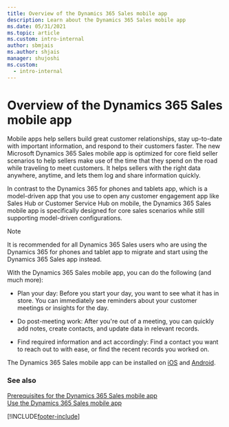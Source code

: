 ```yaml
---
title: Overview of the Dynamics 365 Sales mobile app
description: Learn about the Dynamics 365 Sales mobile app
ms.date: 05/31/2021
ms.topic: article
ms.custom: intro-internal
author: sbmjais
ms.author: shjais
manager: shujoshi
ms.custom: 
  - intro-internal
---
```


# Overview of the Dynamics 365 Sales mobile app

Mobile apps help sellers build great customer relationships, stay up-to-date with important information, and respond to their customers faster. The new Microsoft Dynamics 365 Sales mobile app is optimized for core field seller scenarios to help sellers make use of the time that they spend on the road while traveling to meet customers. It helps sellers with the right data anywhere, anytime, and lets them log and share information quickly.

In contrast to the Dynamics 365 for phones and tablets app, which is a model-driven app that you use to open any customer engagement app like Sales Hub or Customer Service Hub on mobile, the Dynamics 365 Sales mobile app is specifically designed for core sales scenarios while still supporting model-driven configurations. 

> [!NOTE]
> It is recommended for all Dynamics 365 Sales users who are using the Dynamics 365 for phones and tablet app to migrate and start using the Dynamics 365 Sales app instead.

With the Dynamics 365 Sales mobile app, you can do the following (and much more):

- Plan your day: Before you start your day, you want to see what it has in store. You can immediately see reminders about your customer meetings or insights for the day.

- Do post-meeting work: After you're out of a meeting, you can quickly add notes, create contacts, and update data in relevant records.

- Find required information and act accordingly: Find a contact you want to reach out to with ease, or find the recent records you worked on.

The Dynamics 365 Sales mobile app can be installed on [iOS](install-ios-app.md) and [Android](install-android-app.md). 

### See also

[Prerequisites for the Dynamics 365 Sales mobile app](prereq-sales-mobile.md)   
[Use the Dynamics 365 Sales mobile app](use-sales-mobile-app.md)


[!INCLUDE[footer-include](../../includes/footer-banner.md)]
